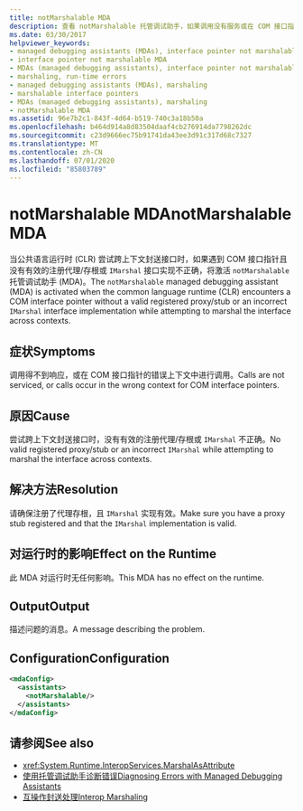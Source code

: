 ```yaml
---
title: notMarshalable MDA
description: 查看 notMarshalable 托管调试助手，如果调用没有服务或在 COM 接口指针的错误上下文中出现，则可以激活。
ms.date: 03/30/2017
helpviewer_keywords:
- managed debugging assistants (MDAs), interface pointer not marshalable
- interface pointer not marshalable MDA
- MDAs (managed debugging assistants), interface pointer not marshalable
- marshaling, run-time errors
- managed debugging assistants (MDAs), marshaling
- marshalable interface pointers
- MDAs (managed debugging assistants), marshaling
- notMarshalable MDA
ms.assetid: 96e7b2c1-843f-4d64-b519-740c3a18b50a
ms.openlocfilehash: b464d914a8d83504daaf4cb276914da7798262dc
ms.sourcegitcommit: c23d9666ec75b91741da43ee3d91c317d68c7327
ms.translationtype: MT
ms.contentlocale: zh-CN
ms.lasthandoff: 07/01/2020
ms.locfileid: "85803789"
---
```

# <a name="notmarshalable-mda"></a><span data-ttu-id="6bec9-103">notMarshalable MDA</span><span class="sxs-lookup"><span data-stu-id="6bec9-103">notMarshalable MDA</span></span>
<span data-ttu-id="6bec9-104">当公共语言运行时 (CLR) 尝试跨上下文封送接口时，如果遇到 COM 接口指针且没有有效的注册代理/存根或 `IMarshal` 接口实现不正确，将激活 `notMarshalable` 托管调试助手 (MDA)。</span><span class="sxs-lookup"><span data-stu-id="6bec9-104">The `notMarshalable` managed debugging assistant (MDA) is activated when the common language runtime (CLR) encounters a COM interface pointer without a valid registered proxy/stub or an incorrect `IMarshal` interface implementation while attempting to marshal the interface across contexts.</span></span>  
  
## <a name="symptoms"></a><span data-ttu-id="6bec9-105">症状</span><span class="sxs-lookup"><span data-stu-id="6bec9-105">Symptoms</span></span>  
 <span data-ttu-id="6bec9-106">调用得不到响应，或在 COM 接口指针的错误上下文中进行调用。</span><span class="sxs-lookup"><span data-stu-id="6bec9-106">Calls are not serviced, or calls occur in the wrong context for COM interface pointers.</span></span>  
  
## <a name="cause"></a><span data-ttu-id="6bec9-107">原因</span><span class="sxs-lookup"><span data-stu-id="6bec9-107">Cause</span></span>  
 <span data-ttu-id="6bec9-108">尝试跨上下文封送接口时，没有有效的注册代理/存根或 `IMarshal` 不正确。</span><span class="sxs-lookup"><span data-stu-id="6bec9-108">No valid registered proxy/stub or an incorrect `IMarshal` while attempting to marshal the interface across contexts.</span></span>  
  
## <a name="resolution"></a><span data-ttu-id="6bec9-109">解决方法</span><span class="sxs-lookup"><span data-stu-id="6bec9-109">Resolution</span></span>  
 <span data-ttu-id="6bec9-110">请确保注册了代理存根，且 `IMarshal` 实现有效。</span><span class="sxs-lookup"><span data-stu-id="6bec9-110">Make sure you have a proxy stub registered and that the `IMarshal` implementation is valid.</span></span>  
  
## <a name="effect-on-the-runtime"></a><span data-ttu-id="6bec9-111">对运行时的影响</span><span class="sxs-lookup"><span data-stu-id="6bec9-111">Effect on the Runtime</span></span>  
 <span data-ttu-id="6bec9-112">此 MDA 对运行时无任何影响。</span><span class="sxs-lookup"><span data-stu-id="6bec9-112">This MDA has no effect on the runtime.</span></span>  
  
## <a name="output"></a><span data-ttu-id="6bec9-113">Output</span><span class="sxs-lookup"><span data-stu-id="6bec9-113">Output</span></span>  
 <span data-ttu-id="6bec9-114">描述问题的消息。</span><span class="sxs-lookup"><span data-stu-id="6bec9-114">A message describing the problem.</span></span>  
  
## <a name="configuration"></a><span data-ttu-id="6bec9-115">Configuration</span><span class="sxs-lookup"><span data-stu-id="6bec9-115">Configuration</span></span>  
  
```xml  
<mdaConfig>  
  <assistants>  
    <notMarshalable/>  
  </assistants>  
</mdaConfig>  
```  
  
## <a name="see-also"></a><span data-ttu-id="6bec9-116">请参阅</span><span class="sxs-lookup"><span data-stu-id="6bec9-116">See also</span></span>

- <xref:System.Runtime.InteropServices.MarshalAsAttribute>
- [<span data-ttu-id="6bec9-117">使用托管调试助手诊断错误</span><span class="sxs-lookup"><span data-stu-id="6bec9-117">Diagnosing Errors with Managed Debugging Assistants</span></span>](diagnosing-errors-with-managed-debugging-assistants.md)
- [<span data-ttu-id="6bec9-118">互操作封送处理</span><span class="sxs-lookup"><span data-stu-id="6bec9-118">Interop Marshaling</span></span>](../interop/interop-marshaling.md)
